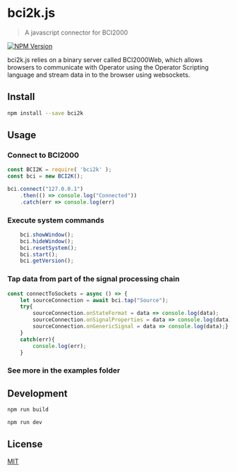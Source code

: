# bci2k.js

> A javascript connector for BCI2000

[![NPM Version][npm-image]][npm-url]

bci2k.js relies on a binary server called BCI2000Web, which allows browsers to communicate with Operator using the Operator Scripting language and stream data in to the browser using websockets.

## Install

```bash
npm install --save bci2k
```

## Usage

### Connect to BCI2000

```js
const BCI2K = require( 'bci2k' );
const bci = new BCI2K();

bci.connect("127.0.0.1")
    .then(() => console.log("Connected"))
    .catch(err => console.log(err)
```

### Execute system commands

```js
    bci.showWindow();
    bci.hideWindow();
    bci.resetSystem();
    bci.start();
    bci.getVersion();
```

### Tap data from part of the signal processing chain

```js
const connectToSockets = async () => {
    let sourceConnection = await bci.tap("Source");
    try{
        sourceConnection.onStateFormat = data => console.log(data);
        sourceConnection.onSignalProperties = data => console.log(data);
        sourceConnection.onGenericSignal = data => console.log(data);}
    }
    catch(err){ 
        console.log(err);
    }
```

### See more in the examples folder

## Development

```bash
npm run build
```

```bash
npm run dev
```

## License

[MIT](http://vjpr.mit-license.org)

[npm-image]: https://img.shields.io/npm/v/bci2k.svg
[npm-url]: https://npmjs.org/package/bci2k
